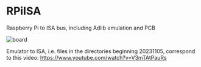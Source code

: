 # RPiISA
Raspberry Pi to ISA bus, including Adlib emulation and PCB

![board](https://user-images.githubusercontent.com/42321684/127685089-3303e88a-7837-4b2f-aabc-6aabab3abf43.png)

Emulator to ISA, i.e. files in the directories beginning 20231105, correspond to this video: 
https://www.youtube.com/watch?v=V3mTAtPauRs
